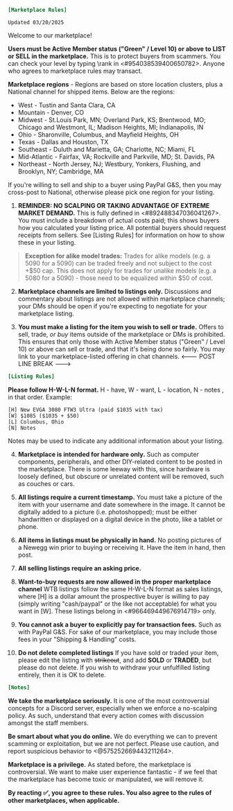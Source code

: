 ```ini
[Marketplace Rules]
```
`Updated 03/20/2025`

Welcome to our marketplace!

**Users must be Active Member status ("Green" / Level 10) or above to LIST or SELL in the marketplace.** This is to protect buyers from scammers. You can check your level by typing \rank in <#954038539400650782>. Anyone who agrees to marketplace rules may transact.

**Marketplace regions** - Regions are based on store location clusters, plus a National channel for shipped items. Below are the regions:
* West - Tustin and Santa Clara, CA
* Mountain - Denver, CO
* Midwest - St.Louis Park, MN; Overland Park, KS; Brentwood, MO; Chicago and Westmont, IL; Madison Heights, MI; Indianapolis, IN
* Ohio - Sharonville, Columbus, and Mayfield Heights, OH
* Texas - Dallas and Houston, TX
* Southeast - Duluth and Marietta, GA; Charlotte, NC; Miami, FL
* Mid-Atlantic - Fairfax, VA; Rockville and Parkville, MD;  St. Davids, PA
* Northeast - North Jersey, NJ; Westbury, Yonkers, Flushing, and Brooklyn, NY; Cambridge, MA

If you're willing to sell and ship to a buyer using PayPal G&S, then you may cross-post to National, otherwise please pick one region for your listing.

1. **REMINDER: NO SCALPING OR TAKING ADVANTAGE OF EXTREME MARKET DEMAND.**
This is fully defined in <#892488347036041267>. You must include a breakdown of actual costs paid; this shows buyers how you calculated your listing price. All potential buyers should request receipts from sellers. See [Listing Rules] for information on how to show these in your listing.

> **Exception for alike model trades:** Trades for alike models (e.g. a 5090 for a 5090) can be traded freely and not subject to the cost +$50 cap. This does not apply for trades for unalike models (e.g. a 5080 for a 5090) - those need to be equalized within $50 of cost.

2. **Marketplace channels are limited to listings only.** Discussions and commentary about listings are not allowed within marketplace channels; your DMs should be open if you're expecting to negotiate for your marketplace listing.

3. **You must make a listing for the item you wish to sell or trade.** Offers to sell, trade, *or buy* items outside of the marketplace or DMs is prohibited. This ensures that only those with Active Member status ("Green" / Level 10) or above can sell or trade, and that it's being done so fairly. You may link to your marketplace-listed offering in chat channels.
<--- POST LINE BREAK --->
```ini
[Listing Rules]
```
**Please follow H-W-L-N format.** H - have, W - want, L - location, N - notes , in that order. Example:
```
[H] New EVGA 3080 FTW3 Ultra (paid $1035 with tax)
[W] $1085 ($1035 + $50)
[L] Columbus, Ohio
[N] Notes
```
Notes may be used to indicate any additional information about your listing.

4. **Marketplace is intended for hardware only.** Such as computer components, peripherals, and other DIY-related content to be posted in the marketplace. There is some leeway with this, since hardware is loosely defined, but obscure or unrelated content will be removed, such as couches or cars.

5. **All listings require a current timestamp.** You must take a picture of the item with your username and date somewhere in the image. It cannot be digitally added to a picture (i.e. photoshopped); must be either handwritten or displayed on a digital device in the photo, like a tablet or phone.

6. **All items in listings must be physically in hand.** No posting pictures of a Newegg win prior to buying or receiving it. Have the item in hand, then post.

7. **All selling listings require an asking price.**

8. **Want-to-buy requests are now allowed in the proper marketplace channel** WTB listings follow the same H-W-L-N format as sales listings, where [H] is a dollar amount the prospective buyer is willing to pay (simply writing "cash/paypal" or the like not acceptable) for what you want in [W]. These listings belong in <#966469449676914719> only.

9. **You cannot ask a buyer to explicitly pay for transaction fees.** Such as with PayPal G&S. For sake of our marketplace, you may include those fees in your "Shipping & Handling" costs. 

10.  **Do not delete completed listings** If you have sold or traded your item, please edit the listing with ~~strikeout~~, and add **SOLD** or **TRADED**, but please do not delete. If you wish to withdraw your unfulfilled listing entirely, then it is OK to delete.
```ini
[Notes]
```
**We take the marketplace seriously.** It is one of the most controversial concepts for a Discord server, especially when we enforce a no-scalping policy. As such, understand that every action comes with discussion amongst the staff members.

**Be smart about what you do online.** We do everything we can to prevent scamming or exploitation, but we are not perfect. Please use caution, and report suspicious behavior to <@575252669443211264>.

**Marketplace is a privilege.** As stated before, the marketplace is controversial. We want to make user experience fantastic - if we feel that the marketplace has become toxic or manipulated, we will remove it.

**By reacting :white_check_mark:, you agree to these rules. You also agree to the rules of other marketplaces, when applicable.**